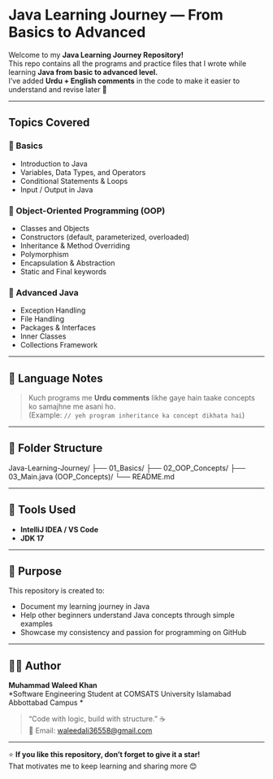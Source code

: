 # Java Learning Journey — From Basics to Advanced

Welcome to my **Java Learning Journey Repository!**  
This repo contains all the programs and practice files that I wrote while learning **Java from basic to advanced level.**  
I’ve added **Urdu + English comments** in the code to make it easier to understand and revise later 💬  

---

## Topics Covered

### 🔹 Basics
- Introduction to Java  
- Variables, Data Types, and Operators  
- Conditional Statements & Loops  
- Input / Output in Java  

### 🔹 Object-Oriented Programming (OOP)
- Classes and Objects  
- Constructors (default, parameterized, overloaded)  
- Inheritance & Method Overriding  
- Polymorphism  
- Encapsulation & Abstraction  
- Static and Final keywords  

### 🔹 Advanced Java
- Exception Handling  
- File Handling  
- Packages & Interfaces  
- Inner Classes  
- Collections Framework  

---

## 💬 Language Notes
> Kuch programs me **Urdu comments** likhe gaye hain taake concepts ko samajhne me asani ho.  
> (Example: `// yeh program inheritance ka concept dikhata hai`)

---

## 📂 Folder Structure
Java-Learning-Journey/
├── 01_Basics/
├── 02_OOP_Concepts/
├── 03_Main.java (OOP_Concepts)/
└── README.md


---

## 🧰 Tools Used
- **IntelliJ IDEA / VS Code**  
- **JDK 17**  

---

## 🎯 Purpose
This repository is created to:
- Document my learning journey in Java  
- Help other beginners understand Java concepts through simple examples  
- Showcase my consistency and passion for programming on GitHub  

---

## 👨‍💻 Author
**Muhammad Waleed Khan**  
*Software Engineering Student at COMSATS University Islamabad Abbottabad Campus *  

> “Code with logic, build with structure.” ☕  
> 📩 Email: [waleedali36558@gmail.com](mailto:waleedali36559@gmail.com)

---

⭐ **If you like this repository, don’t forget to give it a star!**  
That motivates me to keep learning and sharing more 😊
